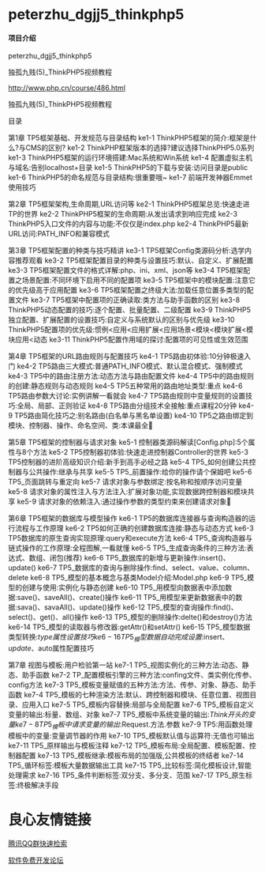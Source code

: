 # peterzhu_dgjj5_thinkphp5

#### 项目介绍
peterzhu_dgjj5_thinkphp5

独孤九贱(5)_ThinkPHP5视频教程

http://www.php.cn/course/486.html

独孤九贱(5)_ThinkPHP5视频教程

目录

第1章 TP5框架基础、开发规范与目录结构
ke1-1 ThinkPHP5框架的简介:框架是什么?与CMS的区别?
ke1-2 ThinkPHP框架版本的选择?建议选择ThinkPHP5.0系列
ke1-3 ThinkPHP5框架的运行环境搭建:Mac系统和Win系统
ke1-4 配置虚拟主机与域名:告别localhost+目录
ke1-5 ThinkPHP5的下载与安装:访问目录是public
ke1-6 ThinkPHP5的命名规范与目录结构:很重要哦~
ke1-7 前端开发神器Emmet使用技巧

第2章 TP5框架架构,生命周期,URL访问等
ke2-1 ThinkPHP5框架总览:快速走进TP的世界
ke2-2 ThinkPHP5框架的生命周期:从发出请求到响应完成
ke2-3 ThinkPHP5入口文件的内容与功能:不仅仅是index.php
ke2-4 ThinkPHP5最新URL访问:PATH_INFO和兼容模式

第3章 TP5框架配置的种类与技巧精讲
ke3-1 TP5框架Config类源码分析:选学内容推荐观看
ke3-2 TP5框架配置目录的种类与设置技巧:默认、自定义、扩展配置
ke3-3 TP5框架配置文件的格式详解:php、ini、xml、json等
ke3-4 TP5框架配置之场景配置:不同环境下启用不同的配置项
ke3-5 TP5框架中的模块配置:注意它的优先级高于应用配置
ke3-6 TP5框架配置之终级大法:加载任意位置多类型的配置文件
ke3-7 TP5框架中配置项的正确读取:类方法与助手函数的区别
ke3-8 ThinkPHP5动态配置的技巧:逐个配置、批量配置、二级配置
ke3-9 ThinkPHP5独立配置、扩展配置的设置技巧:自定义与系统默认的区别与优先级
ke3-10 ThinkPHP5配置项的优先级:惯例<应用<应用扩展<应用场景<模块<模块扩展<模块应用<动态
ke3-11 ThinkPHP5配置作用域的探讨:配置项的可见性或生效范围

第4章 TP5框架的URL路由规则与配置技巧 
ke4-1 TP5路由初体验:10分钟极速入门
ke4-2 TP5路由三大模式:普通PATH_INFO模式、默认混合模式、强制模式
ke4-3 TP5中的路由注册方法:动态方法与路由配置文件
ke4-4 TP5中的路由规则的创建:静态规则与动态规则
ke4-5 TP5五种常用的路由地址类型:重点
ke4-6 TP5路由参数大讨论:实例讲解一看就会
ke4-7 TP5路由规则中变量规则的设置技巧:全局、局部、正则验证
ke4-8 TP5路由分组技术全接触:重点课程20分钟
ke4-9 TP5路由简化技巧之:别名路由(白名单与黑名单设置)
ke4-10 TP5之路由绑定到模块、控制器、操作、命名空间、类:本课最全

第5章 TP5框架的控制器与请求对象 
ke5-1 控制器类源码解读[Config.php]:5个属性与8个方法
ke5-2 TP5控制器初体验:快速走进控制器Controller的世界
ke5-3 TP5控制器的进阶高级知识介绍:新手到高手必经之路
ke5-4 TP5_如何创建公共控制器与公共操作:继承与共享
ke5-5 TP5_前置操作:给你的操作请个保姆吧
ke5-6 TP5_页面跳转与重定向
ke5-7 请求对象与参数绑定:按名称和按顺序访问变量
ke5-8 请求对象的属性注入与方法注入:扩展对象功能,实现数据跨控制器和模块共享
ke5-9 请求对象的依赖注入:通过操作参数的类型约束来创建请求对象

第6章 TP5框架的数据库与模型操作
ke6-1 TP5的数据库连接器与查询构造器的运行流程与工作原理
ke6-2 TP5如何正确的创建数据库连接:静态与动态方式
ke6-3 TP5数据库的原生查询实现原理:query和execute方法
ke6-4 TP5_查询构造器与链式操作的工作原理:全程图解,一看就懂
ke6-5 TP5_生成查询条件的三种方法:表达式、数组、闭包(推荐)
ke6-6 TP5_数据库的新增与更新操作:insert()、update()
ke6-7 TP5_数据库的查询与删除操作:find、select、value、column、delete
ke6-8 TP5_模型的基本概念与基类Model介绍:Model.php
ke6-9 TP5_模型的创建与使用:实例化与静态创建
ke6-10 TP5_用模型向数据表中添加数据:save()、saveAll()、create()操作
ke6-11 TP5_用模型来更新数据表中的数据:sava()、savaAll()、update()操作
ke6-12 TP5_模型的查询操作:find()、select()、get()、all()操作
ke6-13 TP5_模型的删除操作:delte()和destroy()方法
ke6-14 TP5_模型的读取器与修改器:getAttr()和setAttr()
ke6-15 TP5_模型数据类型转换:$type属性设置技巧
ke6-16 TP5_模型数据自动完成设置:$insert、$update、$auto属性配置技巧

第7章 视图与模板:用户检验第一站
ke7-1 TP5_视图实例化的三种方法:动态、静态、助手函数
ke7-2 TP_配置模板引擎的三种方法:confing文件、类实例化传参、config方法
ke7-3 TP5_模板变量赋值的五种方法:方法、传参、对象、静态、助手函数
ke7-4 TP5_模板的七种渲染方法:默认、跨控制器和模块、任意位置、视图目录、应用入口
ke7-5 TP5_模板内容替换:局部与全局配置
ke7-6 TP5_模板自定义变量的输出:标量、数组、对象
ke7-7 TP5_模板中系统变量的输出:$Think开头的变量
ke7-8 TP5_模板中请求变量的输出:$Request.方法.参数
ke7-9 TP5:用函数处理模板中的变量:变量调节器的作用
ke7-10 TP5_模板默认值与运算符:无值也可输出
ke7-11 TP5_原样输出与模板注释
ke7-12 TP5_模板布局:全局配置、模板配置、控制器配置
ke7-13 TP5_模板继承:模板布局的加强版,公共模板的终结者
ke7-14 TP5_循环标签:模板大量数据输出工具
ke7-15 TP5_比较标签:简化模板设计,智能处理需求
ke7-16 TP5_条件判断标签:双分支、多分支、范围
ke7-17 TP5_原生标签:终极解决手段

 # 良心友情链接

[腾讯QQ群快速检索](http://u.720life.cn/s/8cf73f7c)

[软件免费开发论坛](http://u.720life.cn/s/bbb01dc0)